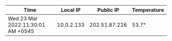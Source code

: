 | Time     | Local IP | Public IP | Temperature |
| ----------- | ----------- | ----------- | ----------- |
| Wed 23 Mar 2022 11:30:01 AM +0545      | 10.0.2.133     | 202.51.87.226  | 53.7° |
